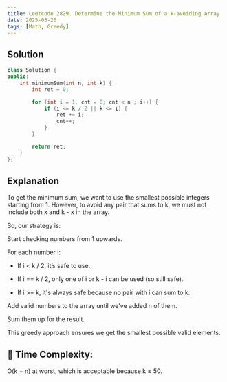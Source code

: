 ```yaml
---
title: Leetcode 2829. Determine the Minimum Sum of a k-avoiding Array
date: 2025-03-26
tags: [Math, Greedy]
---
```


## Solution
```C++
class Solution {
public:
    int minimumSum(int n, int k) {
        int ret = 0;

        for (int i = 1, cnt = 0; cnt < n ; i++) {
            if (i <= k / 2 || k <= i) {
                ret += i;
                cnt++;
            }
        }

        return ret;
    }
};
```

## Explanation
To get the minimum sum, we want to use the smallest possible integers starting from 1.
However, to avoid any pair that sums to k, we must not include both x and k - x in the array.

So, our strategy is:

Start checking numbers from 1 upwards.

For each number i:

* If i < k / 2, it’s safe to use.

* If i == k / 2, only one of i or k - i can be used (so still safe).

* If i >= k, it's always safe because no pair with i can sum to k.

Add valid numbers to the array until we've added n of them.

Sum them up for the result.

This greedy approach ensures we get the smallest possible valid elements.

## 🧮 Time Complexity:
O(k + n) at worst, which is acceptable because k ≤ 50.